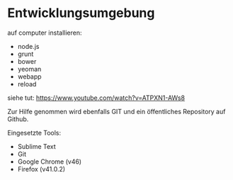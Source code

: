 # Entwicklungsumgebung

auf computer installieren:
- node.js
- grunt
- bower
- yeoman
- webapp
- reload

siehe tut: https://www.youtube.com/watch?v=ATPXN1-AWs8


Zur Hilfe genommen wird ebenfalls GIT und ein öffentliches Repository auf Github.

Eingesetzte Tools:
- Sublime Text
- Git
- Google Chrome (v46)
- Firefox (v41.0.2)